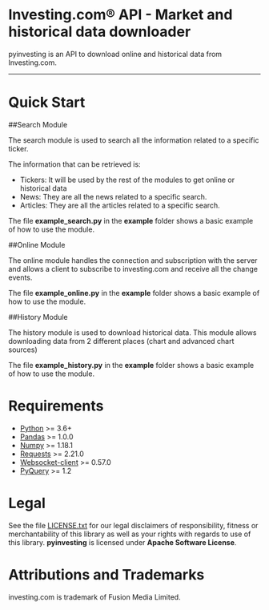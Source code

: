# Investing.com® API - Market and historical data downloader

pyinvesting is an API to download online and historical data from Investing.com.

-----
# Quick Start

##Search Module

The search module is used to search all the information related to a specific ticker.

The information that can be retrieved is:
- Tickers: It will be used by the rest of the modules to get online or historical data
- News: They are all the news related to a specific search.
- Articles: They are all the articles related to a specific search.

The file **example_search.py** in the **example** folder shows a basic example of how to use the module.

##Online Module

The online module handles the connection and subscription with the server and allows a client to subscribe to investing.com and receive all the change events.

The file **example_online.py** in the **example** folder shows a basic example of how to use the module.

##History Module

The history module is used to download historical data.
This module allows downloading data from 2 different places (chart and advanced chart sources)

The file **example_history.py** in the **example** folder shows a basic example of how to use the module.

# Requirements

* [Python](https://www.python.org) >= 3.6+
* [Pandas](https://github.com/pydata/pandas) >= 1.0.0
* [Numpy](http://www.numpy.org) >= 1.18.1
* [Requests](http://docs.python-requests.org/en/master) >= 2.21.0
* [Websocket-client](https://github.com/websocket-client/websocket-client) >= 0.57.0
* [PyQuery](https://pythonhosted.org/pyquery) >= 1.2

# Legal

See the file [LICENSE.txt](./LICENSE.txt) for our legal disclaimers of responsibility, fitness or merchantability of this library as well as your rights with regards to use of this library.  **pyinvesting** is licensed under **Apache Software License**.

# Attributions and Trademarks

investing.com is trademark of Fusion Media Limited.